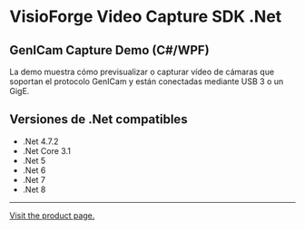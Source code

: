 ﻿# VisioForge Video Capture SDK .Net

## GenICam Capture Demo (C#/WPF)

La demo muestra cómo previsualizar o capturar vídeo de cámaras que soportan el protocolo GenICam y están conectadas mediante USB 3 o un GigE.

## Versiones de .Net compatibles

* .Net 4.7.2
* .Net Core 3.1
* .Net 5
* .Net 6
* .Net 7
* .Net 8
  
---

[Visit the product page.](https://www.visioforge.com/video-capture-sdk-net)
